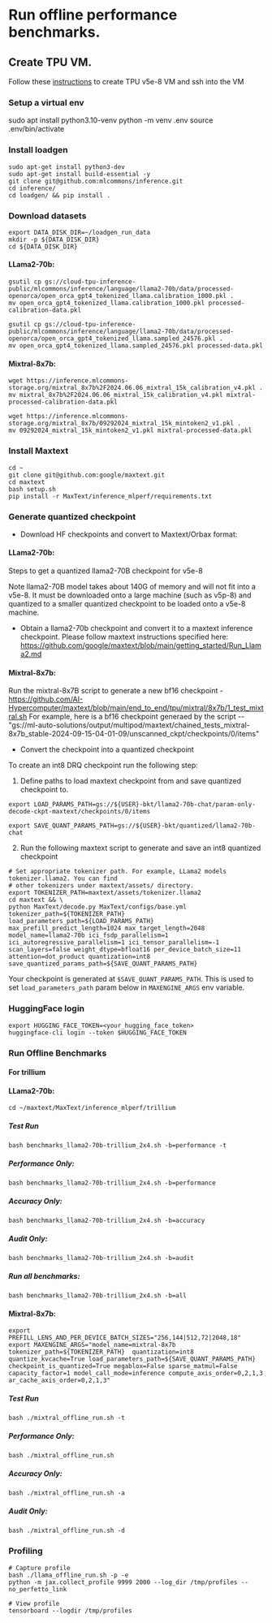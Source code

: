 # Run offline performance benchmarks.


## Create TPU VM.
Follow these [instructions](https://cloud.google.com/tpu/docs/v5e-inference#tpu-vm) to create TPU v5e-8 VM and ssh into the VM


### Setup a virtual env
sudo apt install python3.10-venv
python -m venv .env
source .env/bin/activate

### Install loadgen
```
sudo apt-get install python3-dev
sudo apt-get install build-essential -y
git clone git@github.com:mlcommons/inference.git
cd inference/
cd loadgen/ && pip install .
```

### Download datasets

```
export DATA_DISK_DIR=~/loadgen_run_data
mkdir -p ${DATA_DISK_DIR}
cd ${DATA_DISK_DIR}
```

#### LLama2-70b:

```
gsutil cp gs://cloud-tpu-inference-public/mlcommons/inference/language/llama2-70b/data/processed-openorca/open_orca_gpt4_tokenized_llama.calibration_1000.pkl .
mv open_orca_gpt4_tokenized_llama.calibration_1000.pkl processed-calibration-data.pkl

gsutil cp gs://cloud-tpu-inference-public/mlcommons/inference/language/llama2-70b/data/processed-openorca/open_orca_gpt4_tokenized_llama.sampled_24576.pkl .
mv open_orca_gpt4_tokenized_llama.sampled_24576.pkl processed-data.pkl
```

#### Mixtral-8x7b:
```
wget https://inference.mlcommons-storage.org/mixtral_8x7b%2F2024.06.06_mixtral_15k_calibration_v4.pkl .
mv mixtral_8x7b%2F2024.06.06_mixtral_15k_calibration_v4.pkl mixtral-processed-calibration-data.pkl

wget https://inference.mlcommons-storage.org/mixtral_8x7b/09292024_mixtral_15k_mintoken2_v1.pkl .
mv 09292024_mixtral_15k_mintoken2_v1.pkl mixtral-processed-data.pkl
```

### Install Maxtext
```
cd ~
git clone git@github.com:google/maxtext.git
cd maxtext
bash setup.sh
pip install -r MaxText/inference_mlperf/requirements.txt
```

### Generate quantized checkpoint

* Download HF checkpoints and convert to Maxtext/Orbax format:
#### LLama2-70b:
Steps to get a quantized llama2-70B checkpoint for v5e-8

Note llama2-70B model takes about 140G of memory and will not fit into a v5e-8. It must be downloaded onto a large machine (such as v5p-8) and quantized to a smaller quantized checkpoint to be loaded onto a v5e-8 machine.

* Obtain a llama2-70b checkpoint and convert it to a maxtext inference checkpoint. Please follow maxtext instructions specified here: https://github.com/google/maxtext/blob/main/getting_started/Run_Llama2.md

#### Mixtral-8x7b:
Run the mixtral-8x7B script to generate a new bf16 checkpoint - https://github.com/AI-Hypercomputer/maxtext/blob/main/end_to_end/tpu/mixtral/8x7b/1_test_mixtral.sh
For example, here is a bf16 checkpoint generaed by the script -- "gs://ml-auto-solutions/output/multipod/maxtext/chained_tests_mixtral-8x7b_stable-2024-09-15-04-01-09/unscanned_ckpt/checkpoints/0/items"

* Convert the checkpoint into a quantized checkpoint

To create an int8 DRQ checkpoint run the following step:

1. Define paths to load maxtext checkpoint from and save quantized checkpoint to.

```
export LOAD_PARAMS_PATH=gs://${USER}-bkt/llama2-70b-chat/param-only-decode-ckpt-maxtext/checkpoints/0/items

export SAVE_QUANT_PARAMS_PATH=gs://${USER}-bkt/quantized/llama2-70b-chat
```

2. Run the following maxtext script to generate and save an int8 quantized checkpoint

```
# Set appropriate tokenizer path. For example, LLama2 models tokenizer.llama2. You can find
# other tokenizers under maxtext/assets/ directory.
export TOKENIZER_PATH=maxtext/assets/tokenizer.llama2
cd maxtext && \
python MaxText/decode.py MaxText/configs/base.yml tokenizer_path=${TOKENIZER_PATH} load_parameters_path=${LOAD_PARAMS_PATH} max_prefill_predict_length=1024 max_target_length=2048 model_name=llama2-70b ici_fsdp_parallelism=1 ici_autoregressive_parallelism=1 ici_tensor_parallelism=-1 scan_layers=false weight_dtype=bfloat16 per_device_batch_size=11 attention=dot_product quantization=int8 save_quantized_params_path=${SAVE_QUANT_PARAMS_PATH}
```




Your checkpoint is generated at `$SAVE_QUANT_PARAMS_PATH`. This is used to set `load_parameters_path` param below in `MAXENGINE_ARGS` env variable.

### HuggingFace login
```
export HUGGING_FACE_TOKEN=<your_hugging_face_token>
huggingface-cli login --token $HUGGING_FACE_TOKEN
```

### Run Offline Benchmarks

#### For trillium
#### LLama2-70b:
```
cd ~/maxtext/MaxText/inference_mlperf/trillium
```

##### Test Run
```
bash benchmarks_llama2-70b-trillium_2x4.sh -b=performance -t
```

##### Performance Only:
```
bash benchmarks_llama2-70b-trillium_2x4.sh -b=performance
```

##### Accuracy Only:
```
bash benchmarks_llama2-70b-trillium_2x4.sh -b=accuracy
```

##### Audit Only:
```
bash benchmarks_llama2-70b-trillium_2x4.sh -b=audit
```

##### Run all benchmarks:
```
bash benchmarks_llama2-70b-trillium_2x4.sh -b=all
```

#### Mixtral-8x7b:
```
export PREFILL_LENS_AND_PER_DEVICE_BATCH_SIZES="256,144|512,72|2048,18"
export MAXENGINE_ARGS="model_name=mixtral-8x7b tokenizer_path=${TOKENIZER_PATH}  quantization=int8 quantize_kvcache=True load_parameters_path=${SAVE_QUANT_PARAMS_PATH} checkpoint_is_quantized=True megablox=False sparse_matmul=False capacity_factor=1 model_call_mode=inference compute_axis_order=0,2,1,3 ar_cache_axis_order=0,2,1,3"
```

##### Test Run
```
bash ./mixtral_offline_run.sh -t
```

##### Performance Only:
```
bash ./mixtral_offline_run.sh
```

##### Accuracy Only:
```
bash ./mixtral_offline_run.sh -a
```

##### Audit Only:
```
bash ./mixtral_offline_run.sh -d
```

### Profiling

```
# Capture profile
bash ./llama_offline_run.sh -p -e
python -m jax.collect_profile 9999 2000 --log_dir /tmp/profiles --no_perfetto_link

# View profile
tensorboard --logdir /tmp/profiles
```